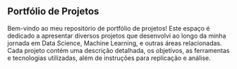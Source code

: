 ## Portfólio de Projetos

Bem-vindo ao meu repositório de portfólio de projetos! Este espaço é dedicado a apresentar diversos projetos que desenvolvi ao longo da minha jornada em Data Science, Machine Learning, e outras áreas relacionadas. Cada projeto contém uma descrição detalhada, os objetivos, as ferramentas e tecnologias utilizadas, além de instruções para replicação e análise.
